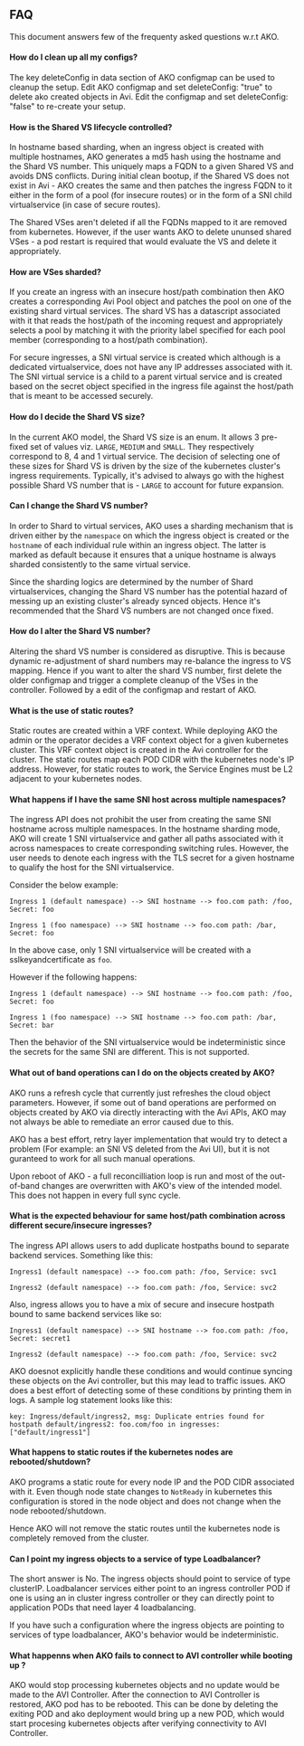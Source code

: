 ## FAQ

This document answers few of the frequenty asked questions w.r.t AKO.

#### How do I clean up all my configs?

The key deleteConfig in data section of AKO configmap can be used to cleanup the setup.  Edit AKO configmap and set deleteConfig: "true" to delete ako created objects in Avi. Edit the configmap and set deleteConfig: "false" to re-create your setup.

#### How is the Shared VS lifecycle controlled?


In hostname based sharding, when an ingress object is created with multiple hostnames, AKO generates a md5 hash using the hostname and the Shard VS number. This uniquely maps a FQDN to a given Shared VS and avoids DNS conflicts. During initial clean bootup, if the Shared VS does not exist in Avi - AKO creates the same and then patches the ingress FQDN to it either in the form of a pool (for insecure routes) or in the form of a SNI child virtualservice (in case of secure routes).

The Shared VSes aren't deleted if all the FQDNs mapped to it are removed from kubernetes. However, if the user wants AKO to delete ununsed shared VSes - a pod restart is required that would evaluate the VS and delete it appropriately. 

#### How are VSes sharded?

If you create an ingress with an insecure host/path combination then AKO creates a corresponding Avi Pool object and patches the pool
on one of the existing shard virtual services. The shard VS has a datascript associated with it that reads the host/path of the incoming
request and appropriately selects a pool by matching it with the priority label specified for each pool member (corresponding to a host/path
combination).

For secure ingresses, a SNI virtual service is created which although is a dedicated virtualservice, does not have any IP addresses
associated with it. The SNI virtual service is a child to a parent virtual service and is created based on the secret object specified
in the ingress file against the host/path that is meant to be accessed securely.

#### How do I decide the Shard VS size?

In the current AKO model, the Shard VS size is an enum. It allows 3 pre-fixed set of values viz. `LARGE`, `MEDIUM` and `SMALL`. They
respectively correspond to 8, 4 and 1 virtual service. The decision of selecting one of these sizes for Shard VS is driven by the
size of the kubernetes cluster's ingress requirements. Typically, it's advised to always go with the highest possible Shard VS number
that is - `LARGE` to account for future expansion. 

#### Can I change the Shard VS number?

In order to Shard to virtual services, AKO uses a sharding mechanism that is driven either by the `namespace` on which the ingress object
is created or the `hostname` of each individual rule within an ingress object. The latter is marked as default because it ensures that a unique
hostname is always sharded consistently to the same virtual service. 

Since the sharding logics are determined by the number of Shard virtualservices, changing the Shard VS number has the potential hazard
of messing up an existing cluster's already synced objects. Hence it's recommended that the Shard VS numbers are not changed once fixed.

#### How do I alter the Shard VS number?

Altering the shard VS number is considered as disruptive. This is because dynamic re-adjustment of shard numbers may re-balance
the ingress to VS mapping. Hence if you want to alter the shard VS number, first delete the older configmap and trigger a complete
cleanup of the VSes in the controller. Followed by a edit of the configmap and restart of AKO.

#### What is the use of static routes?

Static routes are created within a VRF context. While deploying AKO the admin or the operator decides a VRF context object for a given
kubernetes cluster. This VRF context object is created in the Avi controller for the cluster. 
The static routes map each POD CIDR with the kubernetes node's IP address. However, for static routes to work, the Service Engines must
be L2 adjacent to your kubernetes nodes.


#### What happens if I have the same SNI host across multiple namespaces?

The ingress API does not prohibit the user from creating the same SNI hostname across multiple namespaces. In the hostname sharding
mode, AKO will create 1 SNI virtualservice and gather all paths associated with it across namespaces to create corresponding switching
rules. However, the user needs to denote each ingress with the TLS secret for a given hostname to qualify the host for the SNI virtualservice.

Consider the below example:

    Ingress 1 (default namespace) --> SNI hostname --> foo.com path: /foo, Secret: foo

    Ingress 1 (foo namespace) --> SNI hostname --> foo.com path: /bar, Secret: foo

In the above case, only 1 SNI virtualservice will be created with a sslkeyandcertificate as `foo`.

However if the following happens:

    Ingress 1 (default namespace) --> SNI hostname --> foo.com path: /foo, Secret: foo

    Ingress 1 (foo namespace) --> SNI hostname --> foo.com path: /bar, Secret: bar

Then the behavior of the SNI virtualservice would be indeterministic since the secrets for the same SNI are different. This is not supported.

#### What out of band operations can I do on the objects created by AKO?

AKO runs a refresh cycle that currently just refreshes the cloud object parameters. However, if some out of band operations are performed on objects created by AKO via directly interacting with the Avi APIs, AKO may not always be able to remediate
an error caused due to this.

AKO has a best effort, retry layer implementation that would try to detect a problem (For example: an SNI VS deleted from the Avi UI), but it is not guranteed to work for all such manual operations.

Upon reboot of AKO - a full reconcilliation loop is run and  most of the out-of-band changes are overwritten with AKO's view of the intended model. This does not happen in every full sync cycle.

#### What is the expected behaviour for same host/path combination across different secure/insecure ingresses?

The ingress API allows users to add duplicate hostpaths bound to separate backend services. Something like this:

    Ingress1 (default namespace) --> foo.com path: /foo, Service: svc1

    Ingress2 (default namespace) --> foo.com path: /foo, Service: svc2

Also, ingress allows you to have a mix of secure and insecure hostpath bound to same backend services like so:

    Ingress1 (default namespace) --> SNI hostname --> foo.com path: /foo, Secret: secret1

    Ingress2 (default namespace) --> foo.com path: /foo, Service: svc2

AKO doesnot explicitly handle these conditions and would continue syncing these objects on the Avi controller, but this may lead to traffic issues.
AKO does a best effort of detecting some of these conditions by printing them in logs. A sample log statement looks like this:

`key: Ingress/default/ingress2, msg: Duplicate entries found for hostpath default/ingress2: foo.com/foo in ingresses: ["default/ingress1"]`

#### What happens to static routes if the kubernetes nodes are rebooted/shutdown?

AKO programs a static route for every node IP and the POD CIDR associated with it. Even though node state changes to `NotReady` in kubernetes this configuration is stored in the node object and does not change when the node rebooted/shutdown.

Hence AKO will not remove the static routes until the kubernetes node is completely removed from the cluster.

#### Can I point my ingress objects to a service of type Loadbalancer?

The short answer is No. 
The ingress objects should point to service of type clusterIP. Loadbalancer services either point to an ingress controller POD if one is using an in cluster ingress controller or they can directly point to application PODs that need layer 4 loadbalancing.

If you have such a configuration where the ingress objects are pointing to services of type loadbalancer, AKO's behavior would be indeterministic. 

#### What happenns when AKO fails to connect to AVI controller while booting up ?

AKO would stop processing kubernetes objects and no update would be made to the AVI Controller. After the connection to AVI Controller is restored, AKO pod has to be rebooted. This can be done by deleting the exiting POD and ako deployment would bring up a new POD, which would start procesing kubernetes objects after verifying connectivity to AVI Controller.  
